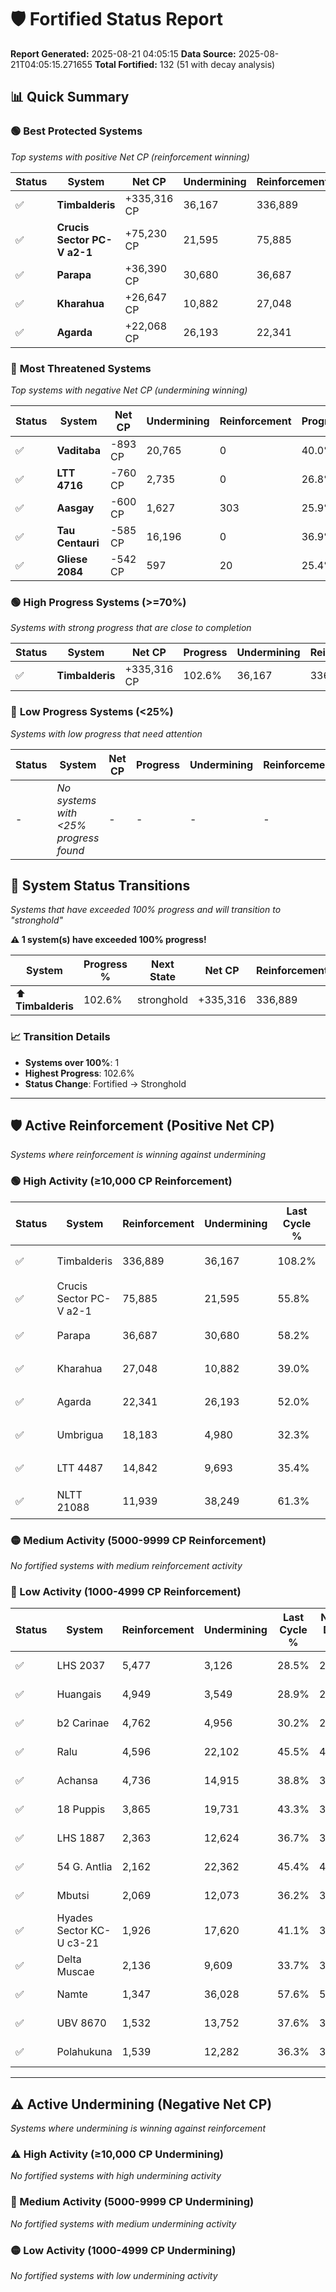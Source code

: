 # 🛡️ Fortified Status Report

**Report Generated:** 2025-08-21 04:05:15
**Data Source:** 2025-08-21T04:05:15.271655
**Total Fortified:** 132 (51 with decay analysis)

## 📊 Quick Summary

### 🟢 **Best Protected Systems**
*Top systems with positive Net CP (reinforcement winning)*

| Status | System | Net CP | Undermining | Reinforcement | Progress |
|--------|--------|--------|-------------|---------------|----------|
| ✅ | **Timbalderis** | +335,316 CP | 36,167 | 336,889 | 102.6% |
| ✅ | **Crucis Sector PC-V a2-1** | +75,230 CP | 21,595 | 75,885 | 52.5% |
| ✅ | **Parapa** | +36,390 CP | 30,680 | 36,687 | 53.5% |
| ✅ | **Kharahua** | +26,647 CP | 10,882 | 27,048 | 37.3% |
| ✅ | **Agarda** | +22,068 CP | 26,193 | 22,341 | 48.0% |

### 🔴 **Most Threatened Systems**
*Top systems with negative Net CP (undermining winning)*

| Status | System | Net CP | Undermining | Reinforcement | Progress |
|--------|--------|--------|-------------|---------------|----------|
| ✅ | **Vaditaba** | -893 CP | 20,765 | 0 | 40.0% |
| ✅ | **LTT 4716** | -760 CP | 2,735 | 0 | 26.8% |
| ✅ | **Aasgay** | -600 CP | 1,627 | 303 | 25.9% |
| ✅ | **Tau Centauri** | -585 CP | 16,196 | 0 | 36.9% |
| ✅ | **Gliese 2084** | -542 CP | 597 | 20 | 25.4% |

### 🟢 **High Progress Systems (>=70%)**
*Systems with strong progress that are close to completion*

| Status | System | Net CP | Progress | Undermining | Reinforcement |
|--------|--------|--------|----------|-------------|---------------|
| ✅ | **Timbalderis** | +335,316 CP | 102.6% | 36,167 | 336,889 |

### 🔴 **Low Progress Systems (<25%)**
*Systems with low progress that need attention*

| Status | System | Net CP | Progress | Undermining | Reinforcement |
|--------|--------|--------|----------|-------------|---------------|
| - | *No systems with <25% progress found* | - | - | - | - |
## 🔄 System Status Transitions  
*Systems that have exceeded 100% progress and will transition to "stronghold"*

**⚠️ 1 system(s) have exceeded 100% progress!**

| System | Progress % | Next State | Net CP | Reinforcement | Undermining | 
|--------|------------|-------------|--------|---------------|-------------|
| ⬆️ **Timbalderis** | 102.6% | stronghold | +335,316 | 336,889 | 36,167 |

### 📈 Transition Details
- **Systems over 100%**: 1
- **Highest Progress**: 102.6%
- **Status Change**: Fortified → Stronghold

---

## 🛡️ Active Reinforcement (Positive Net CP)
*Systems where reinforcement is winning against undermining*

### 🟢 High Activity (≥10,000 CP Reinforcement)

| Status | System | Reinforcement | Undermining | Last Cycle % | Natural Decay % | Current Progress % | Current CP | Net CP | Activity |
|--------|--------|---------------|-------------|--------------|-----------------|-------------------|------------|--------|----------|
| ✅ | Timbalderis | 336,889 | 36,167 | 108.2% | 51.01% | 102.6% | 666,900 | +335,316 | 🟢 High Reinforcement |
| ✅ | Crucis Sector PC-V a2-1 | 75,885 | 21,595 | 55.8% | 40.93% | 52.5% | 341,250 | +75,230 | 🟢 High Reinforcement |
| ✅ | Parapa | 36,687 | 30,680 | 58.2% | 47.90% | 53.5% | 347,750 | +36,390 | 🟢 High Reinforcement |
| ✅ | Kharahua | 27,048 | 10,882 | 39.0% | 33.20% | 37.3% | 242,450 | +26,647 | 🟢 High Reinforcement |
| ✅ | Agarda | 22,341 | 26,193 | 52.0% | 44.60% | 48.0% | 312,000 | +22,068 | 🟢 High Reinforcement |
| ✅ | Umbrigua | 18,183 | 4,980 | 32.3% | 28.78% | 31.5% | 204,750 | +17,697 | 🟢 High Reinforcement |
| ✅ | LTT 4487 | 14,842 | 9,693 | 35.4% | 31.79% | 33.9% | 220,349 | +13,720 | 🟢 High Reinforcement |
| ✅ | NLTT 21088 | 11,939 | 38,249 | 61.3% | 53.59% | 55.4% | 360,099 | +11,771 | 🟢 High Reinforcement |

### 🟡 Medium Activity (5000-9999 CP Reinforcement)

*No fortified systems with medium reinforcement activity*

### 🔴 Low Activity (1000-4999 CP Reinforcement)

| Status | System | Reinforcement | Undermining | Last Cycle % | Natural Decay % | Current Progress % | Current CP | Net CP | Activity |
|--------|--------|---------------|-------------|--------------|-----------------|-------------------|------------|--------|----------|
| ✅ | LHS 2037 | 5,477 | 3,126 | 28.5% | 27.26% | 28.0% | 182,000 | +4,794 | 🔵 Low Reinforcement |
| ✅ | Huangais | 4,949 | 3,549 | 28.9% | 27.71% | 28.4% | 184,599 | +4,455 | 🔵 Low Reinforcement |
| ✅ | b2 Carinae | 4,762 | 4,956 | 30.2% | 28.75% | 29.4% | 191,100 | +4,256 | 🔵 Low Reinforcement |
| ✅ | Ralu | 4,596 | 22,102 | 45.5% | 41.46% | 42.1% | 273,650 | +4,157 | 🔵 Low Reinforcement |
| ✅ | Achansa | 4,736 | 14,915 | 38.8% | 35.89% | 36.5% | 237,250 | +3,947 | 🔵 Low Reinforcement |
| ✅ | 18 Puppis | 3,865 | 19,731 | 43.3% | 39.76% | 40.3% | 261,949 | +3,498 | 🔵 Low Reinforcement |
| ✅ | LHS 1887 | 2,363 | 12,624 | 36.7% | 34.50% | 34.8% | 226,199 | +1,974 | 🔵 Low Reinforcement |
| ✅ | 54 G. Antlia | 2,162 | 22,362 | 45.4% | 41.72% | 42.0% | 273,000 | +1,815 | 🔵 Low Reinforcement |
| ✅ | Mbutsi | 2,069 | 12,073 | 36.2% | 34.05% | 34.3% | 222,949 | +1,627 | 🔵 Low Reinforcement |
| ✅ | Hyades Sector KC-U c3-21 | 1,926 | 17,620 | 41.1% | 38.17% | 38.4% | 249,600 | +1,511 | 🔵 Low Reinforcement |
| ✅ | Delta Muscae | 2,136 | 9,609 | 33.7% | 31.99% | 32.2% | 209,300 | +1,369 | 🔵 Low Reinforcement |
| ✅ | Namte | 1,347 | 36,028 | 57.6% | 51.92% | 52.1% | 338,650 | +1,146 | 🔵 Low Reinforcement |
| ✅ | UBV 8670 | 1,532 | 13,752 | 37.6% | 35.32% | 35.5% | 230,750 | +1,138 | 🔵 Low Reinforcement |
| ✅ | Polahukuna | 1,539 | 12,282 | 36.3% | 34.23% | 34.4% | 223,599 | +1,127 | 🔵 Low Reinforcement |


---

## ⚠️ Active Undermining (Negative Net CP)
*Systems where undermining is winning against reinforcement*

### ⚠️ High Activity (≥10,000 CP Undermining)

*No fortified systems with high undermining activity*

### 🔶 Medium Activity (5000-9999 CP Undermining)

*No fortified systems with medium undermining activity*

### 🟡 Low Activity (1000-4999 CP Undermining)

*No fortified systems with low undermining activity*
